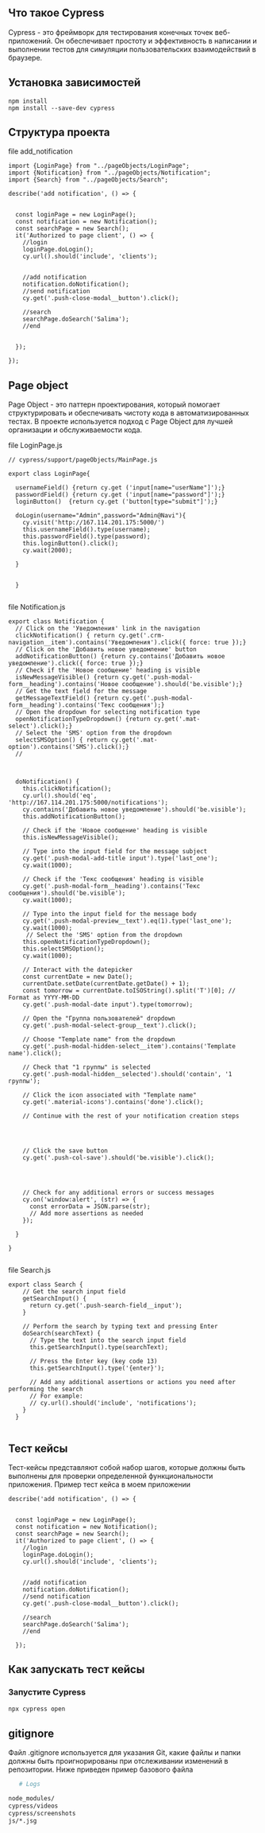 
## Что такое Cypress
Cypress - это фреймворк для тестирования конечных точек веб-приложений. Он обеспечивает простоту и эффективность в написании и выполнении тестов для симуляции пользовательских взаимодействий в браузере.

## Установка зависимостей

```Install 
npm install 
npm install --save-dev cypress
```


## Структура проекта

file add_notification 
```
import {LoginPage} from "../pageObjects/LoginPage";
import {Notification} from "../pageObjects/Notification";
import {Search} from "../pageObjects/Search";

describe('add notification', () => {

  
  const loginPage = new LoginPage();
  const notification = new Notification();
  const searchPage = new Search();
  it('Authorized to page client', () => {
    //login
    loginPage.doLogin();
    cy.url().should('include', 'clients');
    

    //add notification
    notification.doNotification();
    //send notification
    cy.get('.push-close-modal__button').click();
  
    //search
    searchPage.doSearch('Salima');
    //end


  });

});
```
## Page object
Page Object - это паттерн проектирования, который помогает структурировать и обеспечивать чистоту кода в автоматизированных тестах. В проекте используется подход с Page Object для лучшей организации и обслуживаемости кода.


file LoginPage.js


```
// cypress/support/pageObjects/MainPage.js

export class LoginPage{

  usernameField() {return cy.get ('input[name="userName"]');}
  passwordField() {return cy.get ('input[name="password"]');}
  loginButton()  {return cy.get ('button[type="submit"]');}

  doLogin(username="Admin",password="Admin@Navi"){
    cy.visit('http://167.114.201.175:5000/')
    this.usernameField().type(username);
    this.passwordField().type(password); 
    this.loginButton().click();
    cy.wait(2000);
  
  }
   
  
  }
   
```
file Notification.js
```
export class Notification {
  // Click on the 'Уведомления' link in the navigation
  clickNotification() { return cy.get('.crm-navigation__item').contains('Уведомления').click({ force: true });}
  // Click on the 'Добавить новое уведомление' button
  addNotificationButton() {return cy.contains('Добавить новое уведомление').click({ force: true });}
  // Check if the 'Новое сообщение' heading is visible
  isNewMessageVisible() {return cy.get('.push-modal-form__heading').contains('Новое сообщение').should('be.visible');}
  // Get the text field for the message
  getMessageTextField() {return cy.get('.push-modal-form__heading').contains('Текс сообщения');}
  // Open the dropdown for selecting notification type
  openNotificationTypeDropdown() {return cy.get('.mat-select').click();}
  // Select the 'SMS' option from the dropdown
  selectSMSOption() { return cy.get('.mat-option').contains('SMS').click();}
  // 



  doNotification() {
    this.clickNotification();
    cy.url().should('eq', 'http://167.114.201.175:5000/notifications');
    cy.contains('Добавить новое уведомление').should('be.visible');
    this.addNotificationButton();
  
    // Check if the 'Новое сообщение' heading is visible
    this.isNewMessageVisible();
  
    // Type into the input field for the message subject
    cy.get('.push-modal-add-title input').type('last_one');
    cy.wait(1000);
  
    // Check if the 'Текс сообщения' heading is visible
    cy.get('.push-modal-form__heading').contains('Текс сообщения').should('be.visible');
    cy.wait(1000);
  
    // Type into the input field for the message body
    cy.get('.push-modal-preview__text').eq(1).type('last_one');
    cy.wait(1000);
     // Select the 'SMS' option from the dropdown 
    this.openNotificationTypeDropdown();
    this.selectSMSOption();
    cy.wait(1000);

    // Interact with the datepicker
    const currentDate = new Date();
    currentDate.setDate(currentDate.getDate() + 1);
    const tomorrow = currentDate.toISOString().split('T')[0]; // Format as YYYY-MM-DD
    cy.get('.push-modal-date input').type(tomorrow);
  
    // Open the "Группа пользователей" dropdown
    cy.get('.push-modal-select-group__text').click();
    
    // Choose "Template name" from the dropdown
    cy.get('.push-modal-hidden-select__item').contains('Template name').click();
  
    // Check that "1 группы" is selected
    cy.get('.push-modal-hidden__selected').should('contain', '1 группы');
  
    // Click the icon associated with "Template name"
    cy.get('.material-icons').contains('done').click();
  
    // Continue with the rest of your notification creation steps
   
  


    // Click the save button
    cy.get('.push-col-save').should('be.visible').click();
    
    
    
    
    // Check for any additional errors or success messages
    cy.on('window:alert', (str) => {
      const errorData = JSON.parse(str);
      // Add more assertions as needed
    });

  }
  
}
  
```
file Search.js
```
export class Search {
    // Get the search input field
    getSearchInput() {
      return cy.get('.push-search-field__input');
    }
  
    // Perform the search by typing text and pressing Enter
    doSearch(searchText) {
      // Type the text into the search input field
      this.getSearchInput().type(searchText);
  
      // Press the Enter key (key code 13)
      this.getSearchInput().type('{enter}');
  
      // Add any additional assertions or actions you need after performing the search
      // For example:
      // cy.url().should('include', 'notifications');
    }
  }
   
```
## Тест кейсы

Тест-кейсы представляют собой набор шагов, которые должны быть выполнены для проверки определенной функциональности приложения. Пример тест кейса в моем приложении
```
describe('add notification', () => {

  
  const loginPage = new LoginPage();
  const notification = new Notification();
  const searchPage = new Search();
  it('Authorized to page client', () => {
    //login
    loginPage.doLogin();
    cy.url().should('include', 'clients');
    

    //add notification
    notification.doNotification();
    //send notification
    cy.get('.push-close-modal__button').click();
  
    //search
    searchPage.doSearch('Salima');
    //end

  });
```

## Как запускать тест кейсы

### Запустите Cypress
   ```bash
   npx cypress open
```

## gitignore
  Файл .gitignore используется для указания Git, какие файлы и папки должны быть проигнорированы при отслеживании изменений в репозитории. Ниже приведен пример базового файла  
 ```bash
    # Logs
 
node_modules/
cypress/videos
cypress/screenshots
js/*.jsg
```
